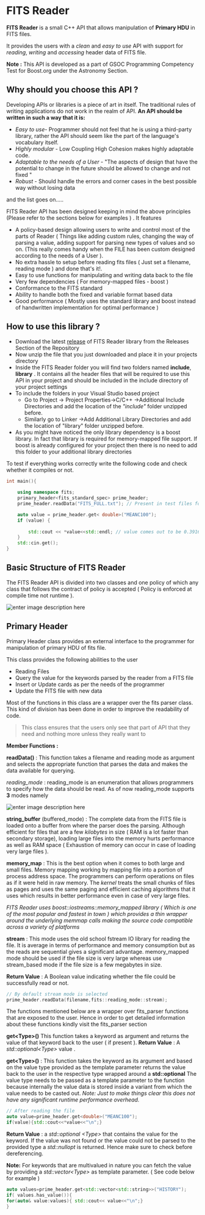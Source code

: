 # FITS Reader

**FITS Reader** is a small C++ API that allows manipulation of **Primary HDU** in FITS files.

It provides the users with a *clean* and *easy to use* API with support for *reading*, *writing* and *accessing* header data of FITS file.

**Note :** This API is developed as a part of GSOC Programming Competency Test for Boost.org under the Astronomy Section.

## Why should you choose this API ?

Developing APIs or libraries is a piece of art in itself. The traditional rules of writing applications do not work in the realm of API. 
**An API should be written in such a way that it is:**

 - *Easy to use*-  Programmer should not feel that he is using a third-party library, rather the API should seem like the  part of  the language's vocabulary itself. 
 - *Highly modular* - Low Coupling High Cohesion makes highly adaptable code.
 - *Adaptable to the needs of a User*  - "The aspects of design that have the potential to change in the future should be allowed to change and not fixed "
 - *Robust* - Should handle the errors and corner cases in the best possible way without losing data 
 
 and the list goes on.....

FITS Reader API has been designed keeping in mind the above principles (Please refer to the sections below for examples ) . It features 

 - A policy-based design allowing users to write and control most of the parts of Reader ( Things like adding custom rules, changing the way of parsing a value, adding support for parsing new types of values and so on. (This really comes handy when the FILE has been custom designed according to the needs of a User ).
 - No extra hassle to setup before reading fits files ( Just set a filename, reading mode ) and done that's it!.
 - Easy to use functions for manipulating and writing data back to the file
- Very few dependencies ( For memory-mapped files - boost )
- Conformance to the FITS standard
- Ability to handle both the fixed and variable format based data
- Good performance ( Mostly uses the standard library and boost instead of handwritten implementation for optimal performance )

## How to use this library ?

 - Download the latest [release](https://github.com/gopi487krishna/FITS_primary_header/releases) of FITS Reader library from the Releases Section of the Repository
 - Now unzip the file  that you just downloaded and place it in your projects directory
 - Inside the FITS Reader folder you will find two folders named **include**, **library** . It contains all the header files that will be required to use this API in your project and should be included in the include directory of your project settings
 - To include the folders in your Visual Studio based project
	- Go to Project -> Project Properties->C/C++ ->Additional Include Directories and add the location of the *"include"* folder unzipped before.
	- Similarly go to Linker ->Add Additional Library Directories and add the location of "library" folder unzipped before.
  - As you might have noticed  the only library dependency is a boost library. In fact that library is required for memory-mapped file support. If  boost is already configured for your project then there is no need to add this folder to your additional library directories

To test if everything works correctly write the following code and check whether it compiles or not.

```cpp
int main(){
    
    using namespace fits;
    primary_header<fits_standard_spec> prime_header;
    prime_header.readData("FITS_FULL.txt"); // Present in test files folder

    auto value = prime_header.get< double>("MEANC100");
    if (value) {
    
        std::cout << *value<<std::endl; // value comes out to be 0.3916293
    }
    std::cin.get();
}
```
## Basic Structure of FITS Reader

The FITS Reader API is divided into two classes and one policy of which any class that follows the contract of policy is accepted ( Policy is enforced at compile time not runtime ).

![enter image description here](https://lh3.googleusercontent.com/8tIWdIGxiYJPyYwhMngnhAFVHDe8Yj2Al1aqracH-01uD55Qfe99hzQMpZm4uo2mhx3TQHCefzkFC1ZTk-M2zru3jvUIB_wi8m5BYD_AMHR5Dm-evIRW9Y7CH8orugjObaUV5btm=w800)

## Primary Header
Primary Header class provides an external interface to the programmer for manipulation of primary HDU of  fits file.

This class provides the following abilities to the user

 - Reading Files
 - Query the value for the keywords parsed by the reader from a FITS  file
 - Insert or Update cards as per the needs of the programmer
 - Update the FITS file with new data

Most of the functions in this class are a wrapper over the fits parser class. This kind of division has been done in order to improve the readability of code.

> This class ensures that the users only see that part of API that they need and nothing more unless they really want to

**Member Functions :**

**readData()** : This function takes a filename and reading mode as argument and selects the appropriate function that parses the data and makes the data available for querying.

*reading_mode* : reading_mode is an enumeration that allows programmers to specify how the data should be read.
As of now reading_mode supports **3** modes namely

![enter image description here](https://lh3.googleusercontent.com/p7gL-phThGf3HGzfoM53F_1-d7nAe6XTnFyEXjcAmP2fAccbtMEdOkwGlMzBwkvfkAfOx9pAs4c1UxMZb43QLRQJ9aqdZJk37VZawTujoW4AQUnJJd0XFHuT8yuXeURltp3btTO3=w700)

**string_buffer** (buffered_mode) : The complete data from the FITS file is loaded onto a buffer from where the parser does the parsing.
Although efficient for files that are a few *kilobytes* in size ( RAM is a lot  faster than secondary storage), loading large files into the memory hurts performance as well as RAM space ( Exhaustion of memory can occur in case of loading very large files ).

**memory_map** : This is the best option when it comes to both large and small files. Memory mapping working by mapping file into a portion of process address space. The programmers can perform operations on files as if it were held in raw memory.
The *kernel* treats the small chunks of files as pages and uses the same paging and efficient caching algorithms that it uses which results in better performance even in case of very large files.

*FITS Reader uses boost::iostreams::memory_mapped library ( Which is one of the most popular and fastest in town ) which provides a thin wrapper around the underlying memmap calls making the source code compatible across a variety of platforms*

**stream** :  This mode uses the old school fstream IO library for reading the file. It is average in terms of performance and memory consumption but as the reads are sequential gives a significant advantage. memory_mapped mode should be used if the file size is very large whereas use stream_based mode if the file size is a few megabytes in size.

**Return Value** : A Boolean value indicating whether the file could be successfully read or not.
```cpp
// By default stream mode is selected
prime_header.readData(filename,fits::reading_mode::stream);
```
The functions mentioned below are a wrapper over fits_parser functions that are exposed to the user. Hence in order to get detailed information about these functions kindly visit the fits_parser section
 
**get&lt;Type&gt;()** This function takes a keyword as argument and returns the value of that keyword back to the user ( if present ).
**Return Value** : A *std::optional&lt;Type&gt;* value .


















**get&lt;Type&gt;()** : This function takes the keyword as its argument and based on the value type provided as the template parameter returns the value back to the user in the respective type wrapped around a **std::optional**
The value type needs to be passed as a template parameter to the function because internally the value data is stored inside a variant from which the value needs to be casted out.
*Note: Just to make things clear this does not have any significant runtime performance overhead.*

```cpp
// After reading the file
auto value=prime_header.get<double>("MEANC100");
if(value){std::cout<<*value<<"\n";}
```
**Return Value** : a *std::optional &lt;Type&gt;* that contains the value for the keyword. If the value was not found or the value could not be parsed to the provided type a *std::nullopt* is returned. Hence make sure to check before dereferencing.

**Note:**  For keywords that are multivalued in nature you can fetch the value by providing a *std::vector&lt;Type&gt;* as template parameter. ( See code below for example )
```cpp
auto values=prime_header.get<std::vector<std::string>>("HISTORY");
if( values.has_value()){
for(auto& value:values){ std::cout<< value<<"\n";}
}
```

<!--stackedit_data:
eyJoaXN0b3J5IjpbMTUyNTMwNjA5OSwxMDc2Mzg3MjgyLC0xND
gzODMzMDU1LDIwMTA4MTU1NjYsLTE1MjkzNDU0OTUsLTM4ODY3
MDQyNiwxMDc0NDMwNDMxLDExOTc0NjI2MjMsLTE2OTYwNzg5MD
csLTYxNTQwMTQyNSwtMTk0MDIwODIyNywtMTc3NjIzNDE5Niwt
NzAwOTg4ODk1LDI4NzU2ODk4MywxMzM3ODY1MDY5LDk3OTIwMz
UxOSwyMTE3OTA0NDY3LDEwNTc4NjM2ODIsMTE0MTcxMDcwNCwz
MDgzODQzODldfQ==
-->
